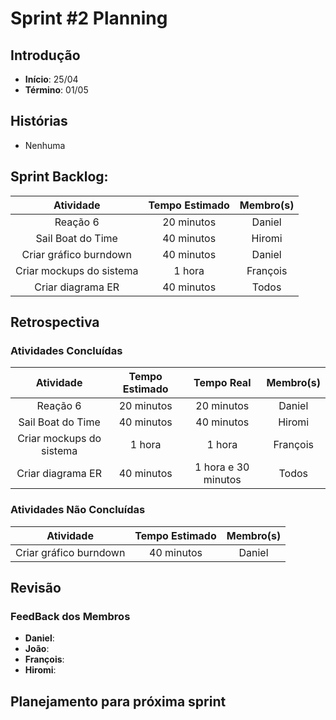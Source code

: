 ﻿# Sprint #2 Planning

## Introdução

- **Início**: 25/04
- **Término**: 01/05

## Histórias

- Nenhuma

## Sprint Backlog:

| Atividade                                | Tempo Estimado | Membro(s)     |
|:----------------------------------------:|:--------------:|:-------------:|
| Reação 6                                 | 20 minutos     | Daniel        |
| Sail Boat do Time                        | 40 minutos     | Hiromi        |
| Criar gráfico burndown                   | 40 minutos     | Daniel        |
| Criar mockups do sistema                 | 1 hora         | François      |
| Criar diagrama ER                        | 40 minutos     | Todos         |


## Retrospectiva

### Atividades Concluídas

| Atividade                                | Tempo Estimado | Tempo Real 		  | Membro(s)     |
|:----------------------------------------:|:--------------:|:-------------------:|:-------------:|
| Reação 6                                 | 20 minutos     | 20 minutos 		  | Daniel        |
| Sail Boat do Time                        | 40 minutos     | 40 minutos 		  | Hiromi        |
| Criar mockups do sistema                 | 1 hora         | 1 hora              | François      |
| Criar diagrama ER                        | 40 minutos     | 1 hora e 30 minutos | Todos         |


### Atividades Não Concluídas

| Atividade                                | Tempo Estimado | Membro(s)     |
|:----------------------------------------:|:--------------:|:-------------:|
| Criar gráfico burndown                   | 40 minutos     | Daniel        |

## Revisão



### FeedBack dos Membros

- **Daniel**:
- **João**:
- **François**:
- **Hiromi**:

## Planejamento para próxima sprint

